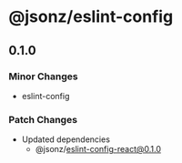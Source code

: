# @jsonz/eslint-config

## 0.1.0
### Minor Changes

- eslint-config

### Patch Changes

- Updated dependencies
  - @jsonz/eslint-config-react@0.1.0
